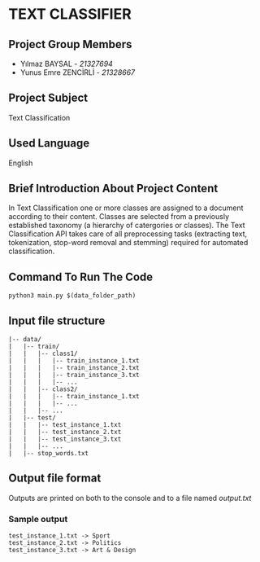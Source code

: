 # TEXT CLASSIFIER

## Project Group Members
- Yılmaz BAYSAL - _21327694_
- Yunus Emre ZENCİRLİ - _21328667_

## Project Subject
Text Classification 

## Used Language
English

## Brief Introduction About Project Content   
In Text Classification one or more classes are assigned to a document according to their content. Classes are selected from a previously established taxonomy (a hierarchy of catergories or classes). The Text Classification API takes care of all preprocessing tasks (extracting text, tokenization, stop-word removal and stemming) required for automated classification.  

## Command To Run The Code
    python3 main.py $(data_folder_path)

## Input file structure
    |-- data/
    |   |-- train/
    |   |   |-- class1/
    |   |   |   |-- train_instance_1.txt
    |   |   |   |-- train_instance_2.txt
    |   |   |   |-- train_instance_3.txt
    |   |   |   |-- ...
    |   |   |-- class2/
    |   |   |   |-- train_instance_1.txt
    |   |   |   |-- ...
    |   |   |-- ...
    |   |-- test/
    |   |   |-- test_instance_1.txt
    |   |   |-- test_instance_2.txt
    |   |   |-- test_instance_3.txt
    |   |   |-- ...
    |   |-- stop_words.txt
        
## Output file format
Outputs are printed on both to the console and to a file named _output.txt_

### Sample output  
    test_instance_1.txt -> Sport
    test_instance_2.txt -> Politics  
    test_instance_3.txt -> Art & Design  